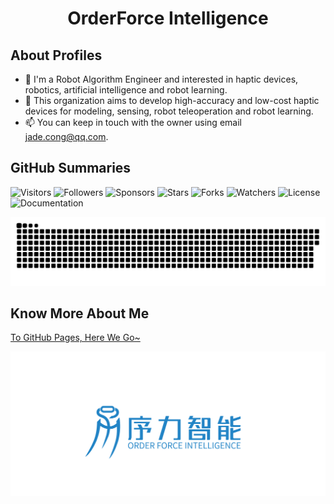 <h1 align="center" title="Welcome to my github homepage~ :)">OrderForce Intelligence</h1>

## About Profiles

- 👋 I'm a Robot Algorithm Engineer and interested in haptic devices, robotics, artificial intelligence and robot learning.
- 👀 This organization aims to develop high-accuracy and low-cost haptic devices for modeling, sensing, robot teleoperation and robot learning.
- 📫 You can keep in touch with the owner using email jade.cong@qq.com.

## GitHub Summaries

![Visitors](https://komarev.com/ghpvc/?username=OrderForce-Intelligence&label=Visitors&style=default)
![Followers](https://img.shields.io/github/followers/OrderForce-Intelligence?label=Followers&style=default)
![Sponsors](https://img.shields.io/github/sponsors/OrderForce-Intelligence?label=Sponsors&style=default)
![Stars](https://img.shields.io/github/stars/OrderForce-Intelligence?label=Stars&style=default)
![Forks](https://img.shields.io/github/forks/OrderForce-Intelligence/.github?label=Forks&style=default)
![Watchers](https://img.shields.io/github/watchers/OrderForce-Intelligence/.github?label=Watchers&style=default)
![License](https://img.shields.io/badge/License-Apache_2.0-brightgreen)
![Documentation](https://img.shields.io/badge/Documentation-Yes-brightgreen)

![GitHub Contribution Snake](/assets/images/github-contribution-snake.svg)

## Know More About Me

[To GitHub Pages, Here We Go~](https://OrderForce-Intelligence.github.io)

![GitHub Pages Cover](/assets/images/github-pages-cover.png)

<!---
OrderForce-Intelligence/.github is a ✨ special ✨ repository because its `README.md` (this file) appears on your GitHub profile.
You can click the Preview link to take a look at your changes.
--->
